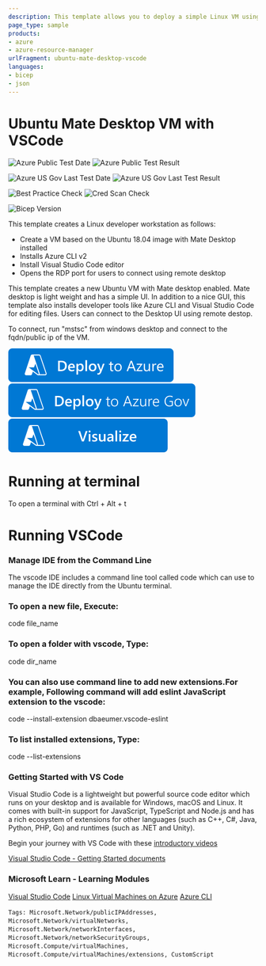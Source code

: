```yaml
---
description: This template allows you to deploy a simple Linux VM using a few different options for the Ubuntu version, using the latest patched version. This will deploy a A1 size VM in the resource group location and return the FQDN of the VM.
page_type: sample
products:
- azure
- azure-resource-manager
urlFragment: ubuntu-mate-desktop-vscode
languages:
- bicep
- json
---
```

# Ubuntu Mate Desktop VM with VSCode

![Azure Public Test Date](https://azurequickstartsservice.blob.core.windows.net/badges/application-workloads/visualstudio/ubuntu-mate-desktop-vscode/PublicLastTestDate.svg)
![Azure Public Test Result](https://azurequickstartsservice.blob.core.windows.net/badges/application-workloads/visualstudio/ubuntu-mate-desktop-vscode/PublicDeployment.svg)

![Azure US Gov Last Test Date](https://azurequickstartsservice.blob.core.windows.net/badges/application-workloads/visualstudio/ubuntu-mate-desktop-vscode/FairfaxLastTestDate.svg)
![Azure US Gov Last Test Result](https://azurequickstartsservice.blob.core.windows.net/badges/application-workloads/visualstudio/ubuntu-mate-desktop-vscode/FairfaxDeployment.svg)

![Best Practice Check](https://azurequickstartsservice.blob.core.windows.net/badges/application-workloads/visualstudio/ubuntu-mate-desktop-vscode/BestPracticeResult.svg)
![Cred Scan Check](https://azurequickstartsservice.blob.core.windows.net/badges/application-workloads/visualstudio/ubuntu-mate-desktop-vscode/CredScanResult.svg)

![Bicep Version](https://azurequickstartsservice.blob.core.windows.net/badges/application-workloads/visualstudio/ubuntu-mate-desktop-vscode/BicepVersion.svg)

This template creates a Linux developer workstation as follows:

- Create a VM based on the Ubuntu 18.04 image with Mate Desktop installed
- Installs Azure CLI v2
- Install Visual Studio Code editor
- Opens the RDP port for users to connect using remote desktop

This template creates a new Ubuntu VM with Mate desktop enabled. Mate desktop is light weight and has a simple UI. In addition to a nice GUI, this template also installs developer tools like Azure CLI and Visual Studio Code for editing files. Users can connect to the Desktop UI using remote destop.

To connect, run "mstsc" from windows desktop and connect to the fqdn/public ip of the VM.

[![Deploy To Azure](https://raw.githubusercontent.com/Azure/azure-quickstart-templates/master/1-CONTRIBUTION-GUIDE/images/deploytoazure.svg?sanitize=true)](https://portal.azure.com/#create/Microsoft.Template/uri/https%3A%2F%2Fraw.githubusercontent.com%2FAzure%2Fazure-quickstart-templates%2Fmaster%2Fapplication-workloads%2Fvisualstudio%2Fubuntu-mate-desktop-vscode%2Fazuredeploy.json)
[![Deploy To Azure US Gov](https://raw.githubusercontent.com/Azure/azure-quickstart-templates/master/1-CONTRIBUTION-GUIDE/images/deploytoazuregov.svg?sanitize=true)](https://portal.azure.us/#create/Microsoft.Template/uri/https%3A%2F%2Fraw.githubusercontent.com%2FAzure%2Fazure-quickstart-templates%2Fmaster%2Fapplication-workloads%2Fvisualstudio%2Fubuntu-mate-desktop-vscode%2Fazuredeploy.json)
[![Visualize](https://raw.githubusercontent.com/Azure/azure-quickstart-templates/master/1-CONTRIBUTION-GUIDE/images/visualizebutton.svg?sanitize=true)](http://armviz.io/#/?load=https%3A%2F%2Fraw.githubusercontent.com%2FAzure%2Fazure-quickstart-templates%2Fmaster%2Fapplication-workloads%2Fvisualstudio%2Fubuntu-mate-desktop-vscode%2Fazuredeploy.json)

# Running at terminal

To open a terminal with Ctrl + Alt + t

# Running VSCode

### Manage IDE from the Command Line
The vscode IDE includes a command line tool called code which can use to manage the IDE directly from the Ubuntu terminal.

### To open a new file, Execute:
code file_name

### To open a folder with vscode, Type:
code dir_name

### You can also use command line to add new extensions.For example, Following command will add eslint JavaScript extension to the vscode:
code --install-extension dbaeumer.vscode-eslint

### To list installed extensions, Type:
code --list-extensions

### Getting Started with VS Code

Visual Studio Code is a lightweight but powerful source code editor which runs on your desktop and is available for Windows, macOS and Linux. It comes with built-in support for JavaScript, TypeScript and Node.js and has a rich ecosystem of extensions for other languages (such as C++, C#, Java, Python, PHP, Go) and runtimes (such as .NET and Unity).

Begin your journey with VS Code with these [introductory videos](https://code.visualstudio.com/docs/introvideos/overview)

[Visual Studio Code - Getting Started documents](https://code.visualstudio.com/docs)

### Microsoft Learn - Learning Modules

[Visual Studio Code](https://docs.microsoft.com/learn/browse/?term=Visual%20Studio%20Code)
[Linux Virtual Machines on Azure](https://docs.microsoft.com/learn/browse/?term=Linux%20Virtual%20Machine)
[Azure CLI](https://docs.microsoft.com/learn/browse/?term=Azure%20CLI)

`Tags: Microsoft.Network/publicIPAddresses, Microsoft.Network/virtualNetworks, Microsoft.Network/networkInterfaces, Microsoft.Network/networkSecurityGroups, Microsoft.Compute/virtualMachines, Microsoft.Compute/virtualMachines/extensions, CustomScript`
